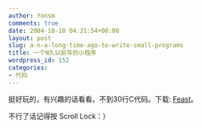 ```yaml
---
author: Yonsm
comments: true
date: 2004-10-10 04:21:54+00:00
layout: post
slug: a-n-a-long-time-ago-to-write-small-programs
title: 一个N久以前写的小程序
wordpress_id: 152
categories:
- 代码
---
```


挺好玩的，有兴趣的话看看。不到30行C代码。下载: [Feast](up/1097324370.rar)。

  


不行了话记得按 Scroll Lock：）

  

